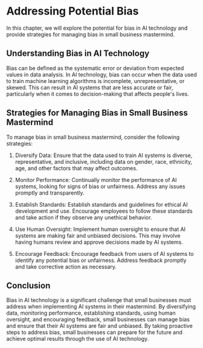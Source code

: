Addressing Potential Bias
==============================================================================

In this chapter, we will explore the potential for bias in AI technology and provide strategies for managing bias in small business mastermind.

Understanding Bias in AI Technology
-----------------------------------

Bias can be defined as the systematic error or deviation from expected values in data analysis. In AI technology, bias can occur when the data used to train machine learning algorithms is incomplete, unrepresentative, or skewed. This can result in AI systems that are less accurate or fair, particularly when it comes to decision-making that affects people's lives.

Strategies for Managing Bias in Small Business Mastermind
---------------------------------------------------------

To manage bias in small business mastermind, consider the following strategies:

1. Diversify Data: Ensure that the data used to train AI systems is diverse, representative, and inclusive, including data on gender, race, ethnicity, age, and other factors that may affect outcomes.

2. Monitor Performance: Continually monitor the performance of AI systems, looking for signs of bias or unfairness. Address any issues promptly and transparently.

3. Establish Standards: Establish standards and guidelines for ethical AI development and use. Encourage employees to follow these standards and take action if they observe any unethical behavior.

4. Use Human Oversight: Implement human oversight to ensure that AI systems are making fair and unbiased decisions. This may involve having humans review and approve decisions made by AI systems.

5. Encourage Feedback: Encourage feedback from users of AI systems to identify any potential bias or unfairness. Address feedback promptly and take corrective action as necessary.

Conclusion
----------

Bias in AI technology is a significant challenge that small businesses must address when implementing AI systems in their mastermind. By diversifying data, monitoring performance, establishing standards, using human oversight, and encouraging feedback, small businesses can manage bias and ensure that their AI systems are fair and unbiased. By taking proactive steps to address bias, small businesses can prepare for the future and achieve optimal results through the use of AI technology.
